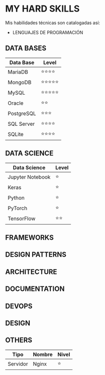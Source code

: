 # MY HARD SKILLS

Mis habilidades técnicas son catalogadas así:

- LENGUAJES DE PROGRAMACIÓN

## DATA BASES

| Data Base  | Level                          |
| ---------- | ------------------------------ |
| MariaDB    | :star::star::star::star:       |
| MongoDB    | :star::star::star::star::star: |
| MySQL      | :star::star::star::star::star: |
| Oracle     | :star::star:                   |
| PostgreSQL | :star::star::star:             |
| SQL Server | :star::star::star::star:       |
| SQLite     | :star::star::star::star:       |

## DATA SCIENCE

| Data Science     | Level        |
| ---------------- | ------------ |
| Jupyter Notebook | :star:       |
| Keras            | :star:       |
| Python           | :star:       |
| PyTorch          | :star:       |
| TensorFlow       | :star::star: |

## FRAMEWORKS

## DESIGN PATTERNS

## ARCHITECTURE

## DOCUMENTATION

## DEVOPS

## DESIGN

## OTHERS

| Tipo     | Nombre | Nivel  |
| -------- | ------ | ------ |
| Servidor | Nginx  | :star: |
